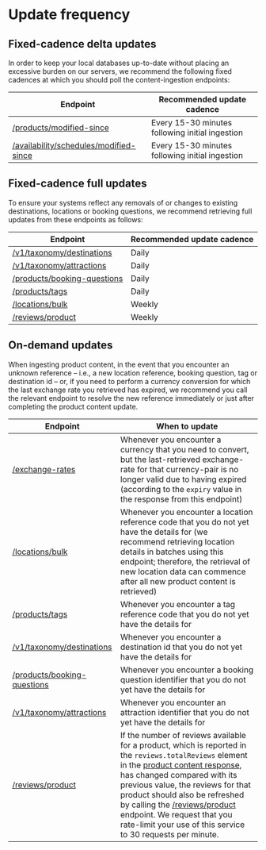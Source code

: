 # Update frequency

## Fixed-cadence delta updates

In order to keep your local databases up-to-date without placing an excessive burden on our servers, we recommend the following fixed cadences at which you should poll the content-ingestion endpoints:

| Endpoint | Recommended update cadence |
|----------|---------------------|
| [/products/modified-since](../../../openapi/reference/operation/productsModifiedSince) | Every 15-30 minutes following initial ingestion |
| [/availability/schedules/modified-since](../../../openapi/reference/operation/productsModifiedSince) | Every 15-30 minutes following initial ingestion |

## Fixed-cadence full updates

To ensure your systems reflect any removals of or changes to existing destinations, locations or booking questions, we recommend retrieving full updates from these endpoints as follows:


| Endpoint | Recommended update cadence |
|----------|---------------------|
| [/v1/taxonomy/destinations](../../../openapi/reference/operation/v1TaxonomyDestinations) | Daily |
| [/v1/taxonomy/attractions](../../../openapi/reference/operation/v1TaxonomyAttractions) | Daily |
| [/products/booking-questions](../../../openapi/reference/operation/productsBookingQuestions) | Daily |
| [/products/tags](../../../openapi/reference/operation/productsTags) | Daily | 
| [/locations/bulk](../../../openapi/reference/operation/locationsBulk) | Weekly |
| [/reviews/product](#operation/reviewsProduct) | Weekly |

## On-demand updates

When ingesting product content, in the event that you encounter an unknown reference – i.e., a new location reference, booking question, tag or destination id – or, if you need to perform a currency conversion for which the last exchange rate you retrieved has expired, we recommend you call the relevant endpoint to resolve the new reference immediately or just after completing the product content update.

| Endpoint | When to update |
|----------|-------------|
| [/exchange-rates](../../../openapi/reference/operation/exchangeRates) | Whenever you encounter a currency that you need to convert, but the last-retrieved exchange-rate for that currency-pair is no longer valid due to having expired (according to the `expiry` value in the response from this endpoint) |
| [/locations/bulk](../../../openapi/reference/operation/locationsBulk) | Whenever you encounter a location reference code that you do not yet have the details for (we recommend retrieving location details in batches using this endpoint; therefore, the retrieval of new location data can commence after all new product content is retrieved) |
| [/products/tags](../../../openapi/reference/operation/productsTags) | Whenever you encounter a tag reference code that you do not yet have the details for |
| [/v1/taxonomy/destinations](../../../openapi/reference/operation/v1TaxonomyDestinations) | Whenever you encounter a destination id that you do not yet have the details for |
| [/products/booking-questions](../../../openapi/reference/operation/productsBookingQuestions) | Whenever you encounter a booking question identifier that you do not yet have the details for |
| [/v1/taxonomy/attractions](../../../openapi/reference/operation/v1TaxonomyAttractions) | Whenever you encounter an attraction identifier that you do not yet have the details for |
| [/reviews/product](#operation/reviewsProduct) | If the number of reviews available for a product, which is reported in the `reviews.totalReviews` element in the [product content response](#section/Key-concepts/Content-ingestion-endpoints), has changed compared with its previous value, the reviews for that product should also be refreshed by calling the [/reviews/product](#operation/reviewsProduct) endpoint. We request that you rate-limit your use of this service to 30 requests per minute. |